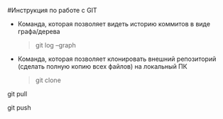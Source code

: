 #Инструкция по работе с GIT

* Команда, которая позволяет видеть историю коммитов в виде графа/дерева

  > git log –graph 

* Команда, которая позволяет клонировать внешний репозиторий (сделать полную копию всех файлов) на локальный ПК

  >git clone

git pull

git push
